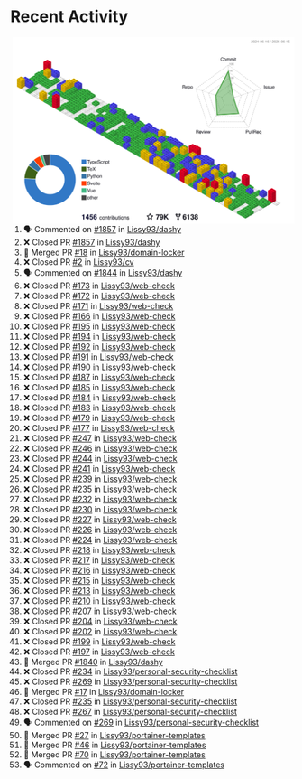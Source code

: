 # Recent Activity

<!-- Summary card -->
<a href="https://github.com/Lissy93/Lissy93/blob/master/METRICS.md">
  <img
    align="right"
    width="500"
    alt="Profile data, generated with yoshi389111/github-profile-3d-contrib"
    src="https://raw.githubusercontent.com/Lissy93/Lissy93/master/profile-3d-contrib/profile-gitblock.svg"
  />
</a>

<!--START_SECTION:activity-->
1. 🗣 Commented on [#1857](https://github.com/Lissy93/dashy/issues/1857) in [Lissy93/dashy](https://github.com/Lissy93/dashy)
2. ❌ Closed PR [#1857](https://github.com/Lissy93/dashy/pull/1857) in [Lissy93/dashy](https://github.com/Lissy93/dashy)
3. 🎉 Merged PR [#18](https://github.com/Lissy93/domain-locker/pull/18) in [Lissy93/domain-locker](https://github.com/Lissy93/domain-locker)
4. ❌ Closed PR [#2](https://github.com/Lissy93/cv/pull/2) in [Lissy93/cv](https://github.com/Lissy93/cv)
5. 🗣 Commented on [#1844](https://github.com/Lissy93/dashy/issues/1844) in [Lissy93/dashy](https://github.com/Lissy93/dashy)
6. ❌ Closed PR [#173](https://github.com/Lissy93/web-check/pull/173) in [Lissy93/web-check](https://github.com/Lissy93/web-check)
7. ❌ Closed PR [#172](https://github.com/Lissy93/web-check/pull/172) in [Lissy93/web-check](https://github.com/Lissy93/web-check)
8. ❌ Closed PR [#171](https://github.com/Lissy93/web-check/pull/171) in [Lissy93/web-check](https://github.com/Lissy93/web-check)
9. ❌ Closed PR [#166](https://github.com/Lissy93/web-check/pull/166) in [Lissy93/web-check](https://github.com/Lissy93/web-check)
10. ❌ Closed PR [#195](https://github.com/Lissy93/web-check/pull/195) in [Lissy93/web-check](https://github.com/Lissy93/web-check)
11. ❌ Closed PR [#194](https://github.com/Lissy93/web-check/pull/194) in [Lissy93/web-check](https://github.com/Lissy93/web-check)
12. ❌ Closed PR [#192](https://github.com/Lissy93/web-check/pull/192) in [Lissy93/web-check](https://github.com/Lissy93/web-check)
13. ❌ Closed PR [#191](https://github.com/Lissy93/web-check/pull/191) in [Lissy93/web-check](https://github.com/Lissy93/web-check)
14. ❌ Closed PR [#190](https://github.com/Lissy93/web-check/pull/190) in [Lissy93/web-check](https://github.com/Lissy93/web-check)
15. ❌ Closed PR [#187](https://github.com/Lissy93/web-check/pull/187) in [Lissy93/web-check](https://github.com/Lissy93/web-check)
16. ❌ Closed PR [#185](https://github.com/Lissy93/web-check/pull/185) in [Lissy93/web-check](https://github.com/Lissy93/web-check)
17. ❌ Closed PR [#184](https://github.com/Lissy93/web-check/pull/184) in [Lissy93/web-check](https://github.com/Lissy93/web-check)
18. ❌ Closed PR [#183](https://github.com/Lissy93/web-check/pull/183) in [Lissy93/web-check](https://github.com/Lissy93/web-check)
19. ❌ Closed PR [#179](https://github.com/Lissy93/web-check/pull/179) in [Lissy93/web-check](https://github.com/Lissy93/web-check)
20. ❌ Closed PR [#177](https://github.com/Lissy93/web-check/pull/177) in [Lissy93/web-check](https://github.com/Lissy93/web-check)
21. ❌ Closed PR [#247](https://github.com/Lissy93/web-check/pull/247) in [Lissy93/web-check](https://github.com/Lissy93/web-check)
22. ❌ Closed PR [#246](https://github.com/Lissy93/web-check/pull/246) in [Lissy93/web-check](https://github.com/Lissy93/web-check)
23. ❌ Closed PR [#244](https://github.com/Lissy93/web-check/pull/244) in [Lissy93/web-check](https://github.com/Lissy93/web-check)
24. ❌ Closed PR [#241](https://github.com/Lissy93/web-check/pull/241) in [Lissy93/web-check](https://github.com/Lissy93/web-check)
25. ❌ Closed PR [#239](https://github.com/Lissy93/web-check/pull/239) in [Lissy93/web-check](https://github.com/Lissy93/web-check)
26. ❌ Closed PR [#235](https://github.com/Lissy93/web-check/pull/235) in [Lissy93/web-check](https://github.com/Lissy93/web-check)
27. ❌ Closed PR [#232](https://github.com/Lissy93/web-check/pull/232) in [Lissy93/web-check](https://github.com/Lissy93/web-check)
28. ❌ Closed PR [#230](https://github.com/Lissy93/web-check/pull/230) in [Lissy93/web-check](https://github.com/Lissy93/web-check)
29. ❌ Closed PR [#227](https://github.com/Lissy93/web-check/pull/227) in [Lissy93/web-check](https://github.com/Lissy93/web-check)
30. ❌ Closed PR [#226](https://github.com/Lissy93/web-check/pull/226) in [Lissy93/web-check](https://github.com/Lissy93/web-check)
31. ❌ Closed PR [#224](https://github.com/Lissy93/web-check/pull/224) in [Lissy93/web-check](https://github.com/Lissy93/web-check)
32. ❌ Closed PR [#218](https://github.com/Lissy93/web-check/pull/218) in [Lissy93/web-check](https://github.com/Lissy93/web-check)
33. ❌ Closed PR [#217](https://github.com/Lissy93/web-check/pull/217) in [Lissy93/web-check](https://github.com/Lissy93/web-check)
34. ❌ Closed PR [#216](https://github.com/Lissy93/web-check/pull/216) in [Lissy93/web-check](https://github.com/Lissy93/web-check)
35. ❌ Closed PR [#215](https://github.com/Lissy93/web-check/pull/215) in [Lissy93/web-check](https://github.com/Lissy93/web-check)
36. ❌ Closed PR [#213](https://github.com/Lissy93/web-check/pull/213) in [Lissy93/web-check](https://github.com/Lissy93/web-check)
37. ❌ Closed PR [#210](https://github.com/Lissy93/web-check/pull/210) in [Lissy93/web-check](https://github.com/Lissy93/web-check)
38. ❌ Closed PR [#207](https://github.com/Lissy93/web-check/pull/207) in [Lissy93/web-check](https://github.com/Lissy93/web-check)
39. ❌ Closed PR [#204](https://github.com/Lissy93/web-check/pull/204) in [Lissy93/web-check](https://github.com/Lissy93/web-check)
40. ❌ Closed PR [#202](https://github.com/Lissy93/web-check/pull/202) in [Lissy93/web-check](https://github.com/Lissy93/web-check)
41. ❌ Closed PR [#199](https://github.com/Lissy93/web-check/pull/199) in [Lissy93/web-check](https://github.com/Lissy93/web-check)
42. ❌ Closed PR [#197](https://github.com/Lissy93/web-check/pull/197) in [Lissy93/web-check](https://github.com/Lissy93/web-check)
43. 🎉 Merged PR [#1840](https://github.com/Lissy93/dashy/pull/1840) in [Lissy93/dashy](https://github.com/Lissy93/dashy)
44. ❌ Closed PR [#234](https://github.com/Lissy93/personal-security-checklist/pull/234) in [Lissy93/personal-security-checklist](https://github.com/Lissy93/personal-security-checklist)
45. ❌ Closed PR [#269](https://github.com/Lissy93/personal-security-checklist/pull/269) in [Lissy93/personal-security-checklist](https://github.com/Lissy93/personal-security-checklist)
46. 🎉 Merged PR [#17](https://github.com/Lissy93/domain-locker/pull/17) in [Lissy93/domain-locker](https://github.com/Lissy93/domain-locker)
47. ❌ Closed PR [#235](https://github.com/Lissy93/personal-security-checklist/pull/235) in [Lissy93/personal-security-checklist](https://github.com/Lissy93/personal-security-checklist)
48. ❌ Closed PR [#267](https://github.com/Lissy93/personal-security-checklist/pull/267) in [Lissy93/personal-security-checklist](https://github.com/Lissy93/personal-security-checklist)
49. 🗣 Commented on [#269](https://github.com/Lissy93/personal-security-checklist/issues/269) in [Lissy93/personal-security-checklist](https://github.com/Lissy93/personal-security-checklist)
50. 🎉 Merged PR [#27](https://github.com/Lissy93/portainer-templates/pull/27) in [Lissy93/portainer-templates](https://github.com/Lissy93/portainer-templates)
51. 🎉 Merged PR [#46](https://github.com/Lissy93/portainer-templates/pull/46) in [Lissy93/portainer-templates](https://github.com/Lissy93/portainer-templates)
52. 🎉 Merged PR [#70](https://github.com/Lissy93/portainer-templates/pull/70) in [Lissy93/portainer-templates](https://github.com/Lissy93/portainer-templates)
53. 🗣 Commented on [#72](https://github.com/Lissy93/portainer-templates/issues/72) in [Lissy93/portainer-templates](https://github.com/Lissy93/portainer-templates)
<!--END_SECTION:activity-->
